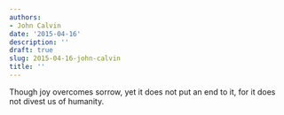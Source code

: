 ```yaml
---
authors:
- John Calvin
date: '2015-04-16'
description: ''
draft: true
slug: 2015-04-16-john-calvin
title: ''
---
```

Though joy overcomes sorrow, yet it does not put an end to it, for it does not divest us of humanity.



